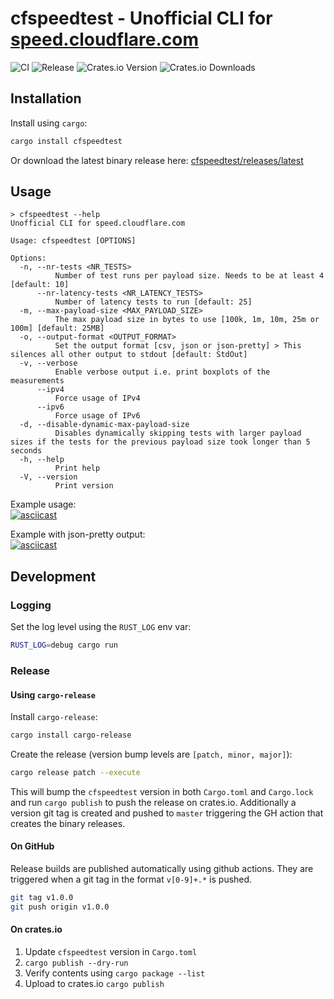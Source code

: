 # cfspeedtest - Unofficial CLI for [speed.cloudflare.com](https://speed.cloudflare.com)
![CI](https://github.com/code-inflation/cfspeedtest/actions/workflows/CI.yml/badge.svg)
![Release](https://github.com/code-inflation/cfspeedtest/actions/workflows/release.yaml/badge.svg)
![Crates.io Version](https://img.shields.io/crates/v/cfspeedtest)
![Crates.io Downloads](https://img.shields.io/crates/d/cfspeedtest?label=Crates.io%20downloads)


## Installation
Install using `cargo`:
```sh
cargo install cfspeedtest
```

Or download the latest binary release here: [cfspeedtest/releases/latest](https://github.com/code-inflation/cfspeedtest/releases/latest)

## Usage
```
> cfspeedtest --help
Unofficial CLI for speed.cloudflare.com

Usage: cfspeedtest [OPTIONS]

Options:
  -n, --nr-tests <NR_TESTS>
          Number of test runs per payload size. Needs to be at least 4 [default: 10]
      --nr-latency-tests <NR_LATENCY_TESTS>
          Number of latency tests to run [default: 25]
  -m, --max-payload-size <MAX_PAYLOAD_SIZE>
          The max payload size in bytes to use [100k, 1m, 10m, 25m or 100m] [default: 25MB]
  -o, --output-format <OUTPUT_FORMAT>
          Set the output format [csv, json or json-pretty] > This silences all other output to stdout [default: StdOut]
  -v, --verbose
          Enable verbose output i.e. print boxplots of the measurements
      --ipv4
          Force usage of IPv4
      --ipv6
          Force usage of IPv6
  -d, --disable-dynamic-max-payload-size
          Disables dynamically skipping tests with larger payload sizes if the tests for the previous payload size took longer than 5 seconds
  -h, --help
          Print help
  -V, --version
          Print version
```

Example usage:  
[![asciicast](https://asciinema.org/a/Moun5mFB1sm1VFkkFljG9UGyz.svg)](https://asciinema.org/a/Moun5mFB1sm1VFkkFljG9UGyz)

Example with json-pretty output:  
[![asciicast](https://asciinema.org/a/P6IUAADtaCq3bT18GbYVHmksA.svg)](https://asciinema.org/a/P6IUAADtaCq3bT18GbYVHmksA)


## Development

### Logging
Set the log level using the `RUST_LOG` env var:  
```sh
RUST_LOG=debug cargo run
```
### Release
#### Using `cargo-release`
Install `cargo-release`:
```sh
cargo install cargo-release
```
Create the release (version bump levels are `[patch, minor, major]`):
```sh
cargo release patch --execute
```
This will bump the `cfspeedtest` version in both `Cargo.toml` and `Cargo.lock` and run `cargo publish` to push the release on crates.io. Additionally a version git tag is created and pushed to `master` triggering the GH action that creates the binary releases.

#### On GitHub
Release builds are published automatically using github actions. They are triggered when a git tag in the format `v[0-9]+.*` is pushed.
```sh
git tag v1.0.0
git push origin v1.0.0
```
#### On crates.io
1. Update `cfspeedtest` version in `Cargo.toml`
2. `cargo publish --dry-run`
3. Verify contents using `cargo package --list`
4. Upload to crates.io `cargo publish`
